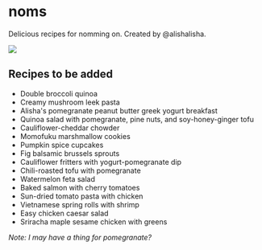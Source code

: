 # noms
Delicious recipes for nomming on. Created by @alishalisha.

![](http://i.imgur.com/fG5uAzD.png)

## Recipes to be added
* Double broccoli quinoa
* Creamy mushroom leek pasta
* Alisha's pomegranate peanut butter greek yogurt breakfast
* Quinoa salad with pomegranate, pine nuts, and soy-honey-ginger tofu
* Cauliflower-cheddar chowder
* Momofuku marshmallow cookies
* Pumpkin spice cupcakes
* Fig balsamic brussels sprouts
* Cauliflower fritters with yogurt-pomegranate dip
* Chili-roasted tofu with pomegranate
* Watermelon feta salad
* Baked salmon with cherry tomatoes
* Sun-dried tomato pasta with chicken
* Vietnamese spring rolls with shrimp
* Easy chicken caesar salad
* Sriracha maple sesame chicken with greens

_Note: I may have a thing for pomegranate?_


